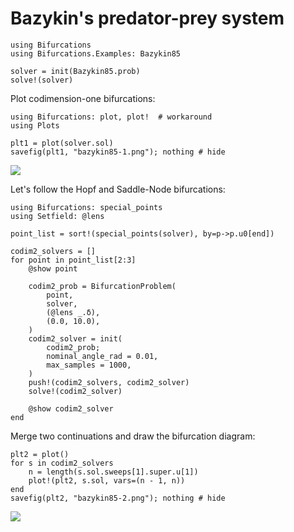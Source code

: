 # Bazykin's predator-prey system

```@example bazykin85
using Bifurcations
using Bifurcations.Examples: Bazykin85

solver = init(Bazykin85.prob)
solve!(solver)
```

Plot codimension-one bifurcations:

```@example bazykin85
using Bifurcations: plot, plot!  # workaround
using Plots

plt1 = plot(solver.sol)
savefig(plt1, "bazykin85-1.png"); nothing # hide
```

![](bazykin85-1.png)

Let's follow the Hopf and Saddle-Node bifurcations:

```@example bazykin85
using Bifurcations: special_points
using Setfield: @lens

point_list = sort!(special_points(solver), by=p->p.u0[end])

codim2_solvers = []
for point in point_list[2:3]
    @show point

    codim2_prob = BifurcationProblem(
        point,
        solver,
        (@lens _.δ),
        (0.0, 10.0),
    )
    codim2_solver = init(
        codim2_prob;
        nominal_angle_rad = 0.01,
        max_samples = 1000,
    )
    push!(codim2_solvers, codim2_solver)
    solve!(codim2_solver)

    @show codim2_solver
end
```

Merge two continuations and draw the bifurcation diagram:

```@example bazykin85
plt2 = plot()
for s in codim2_solvers
    n = length(s.sol.sweeps[1].super.u[1])
    plot!(plt2, s.sol, vars=(n - 1, n))
end
savefig(plt2, "bazykin85-2.png"); nothing # hide
```

![](bazykin85-2.png)

